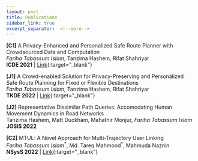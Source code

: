 ```yaml
---
layout: post
title: Publications
sidebar_link: true
excerpt_separator:  <!--more-->
---
```

**[C1]** A Privacy-Enhanced and Personalized Safe Route Planner with Crowdsourced Data and Computation
<br/>*Fariha Tabassum Islam*, Tanzima Hashem, Rifat Shahriyar
<br/> **ICDE 2021** | [Link](http://rifatshahriyar.github.io/files/ICDE1.pdf){:target="_blank"} 

**[J1]** A Crowd-enabled Solution for Privacy-Preserving and Personalized Safe Route Planning for Fixed or Flexible Destinations
<br/>*Fariha Tabassum Islam*, Tanzima Hashem, Rifat Shahriyar
<br/>**TKDE 2022** | [Link](https://arxiv.org/abs/2112.13760){:target="_blank"}

**[J2]** Representative Dissimilar Path Queries: Accomodating Human Movement Dynamics in Road Networks
<br/>Tanzima Hashem, Matt Duckham, Mahathir Monjur, *Fariha Tabassum Islam*
<br/>**JOSIS 2022**

**[C2]** MTUL: A Novel Approach for Multi-Trajectory User Linking
<br/>*Fariha Tabassum Islam*<sup>\*</sup>, Md. Tareq Mahmood<sup>\*</sup>, Mahmuda Naznin
<br/>**NSysS 2022** | [Link](https://dl.acm.org/doi/abs/10.1145/3569551.3569554){:target="_blank"} 